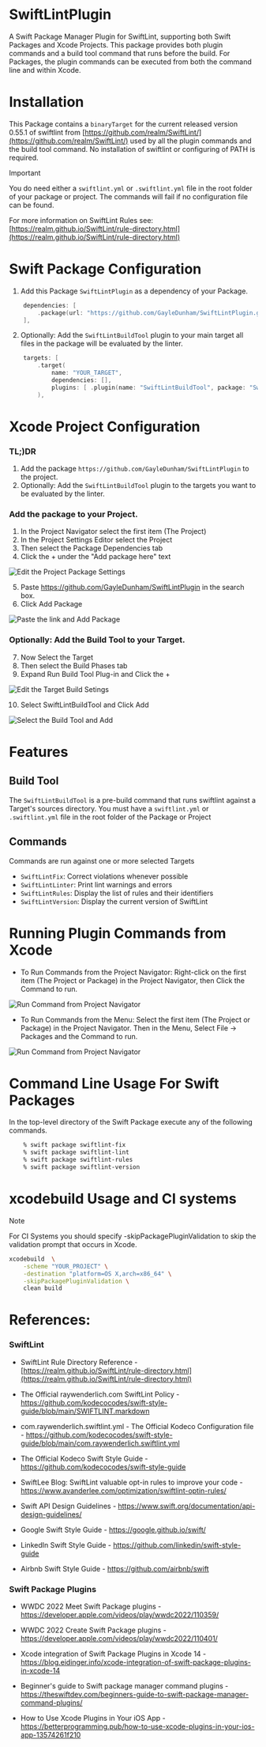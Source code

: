 # SwiftLintPlugin
A Swift Package Manager Plugin for SwiftLint, supporting both Swift Packages and Xcode Projects. This package provides both plugin commands and a build tool command that runs before the build. For Packages, the plugin commands can be executed from both the command line and within Xcode.


# Installation

This Package contains a `binaryTarget` for the current released version 0.55.1 of swiftlint from [https://github.com/realm/SwiftLint/](https://github.com/realm/SwiftLint/) used by all the plugin commands and the build tool command. No installation of swiftlint or configuring of PATH is required.

> [!IMPORTANT]
> You do need either a `swiftlint.yml` or `.swiftlint.yml` file in the root folder of your package or project. The commands will fail if no configuration file can be found.

For more information on SwiftLint Rules see: [https://realm.github.io/SwiftLint/rule-directory.html](https://realm.github.io/SwiftLint/rule-directory.html)

# Swift Package Configuration

1. Add this Package `SwiftLintPlugin` as a dependency of your Package.

```swift
    dependencies: [
        .package(url: "https://github.com/GayleDunham/SwiftLintPlugin.git", branch: "main"),
    ],
```

2. Optionally: Add the `SwiftLintBuildTool` plugin to your main target all files in the package will be evaluated by the linter.

```swift
    targets: [
        .target(
            name: "YOUR_TARGET",
            dependencies: [],
            plugins: [ .plugin(name: "SwiftLintBuildTool", package: "SwiftLintPlugin") ]
        ),
```


# Xcode Project Configuration

### TL;)DR

1. Add the package `https://github.com/GayleDunham/SwiftLintPlugin` to the project. 
2. Optionally: Add the `SwiftLintBuildTool` plugin to the targets you want to be evaluated by the linter.

####

### Add the package to your Project.

1. In the Project Navigator select the first item (The Project)
2. In the Project Settings Editor select the Project
3. Then select the Package Dependencies tab
4. Click the + under the "Add package here" text

![Edit the Project Package Settings](https://github.com/GayleDunham/SwiftLintPlugin/assets/4434375/59d09a38-8cce-45fc-a833-b0e6c81bf3d6)

5. Paste https://github.com/GayleDunham/SwiftLintPlugin in the search box.
6. Click Add Package

![Paste the link and Add Package](https://github.com/GayleDunham/SwiftLintPlugin/assets/4434375/ee794f81-62d9-4088-a289-0e8814816ee7)

### Optionally: Add the Build Tool to your Target.

7. Now Select the Target
8. Then select the Build Phases tab
9. Expand Run Build Tool Plug-in and Click the +

![Edit the Target Build Setings](https://github.com/GayleDunham/SwiftLintPlugin/assets/4434375/5a415120-be99-49f1-b988-c6a39fa1de93)

10. Select SwiftLintBuildTool and Click Add

![Select the Build Tool and Add](https://github.com/GayleDunham/SwiftLintPlugin/assets/4434375/1f918208-fbe3-4821-9fbf-864ab5c44d53)

# Features 

## Build Tool

The `SwiftLintBuildTool` is a pre-build command that runs swiftlint against a Target's sources directory. You must have a `swiftlint.yml` or `.swiftlint.yml` file in the root folder of the Package or Project

## Commands

Commands are run against one or more selected Targets

- `SwiftLintFix`:       Correct violations whenever possible
- `SwiftLintLinter`:    Print lint warnings and errors
- `SwiftLintRules`:     Display the list of rules and their identifiers
- `SwiftLintVersion`:   Display the current version of SwiftLint


# Running Plugin Commands from Xcode

* To Run Commands from the Project Navigator: Right-click on the first item (The Project or Package) in the Project Navigator, then Click the Command to run.

![Run Command from Project Navigator](https://github.com/GayleDunham/SwiftLintPlugin/assets/4434375/32e94147-4729-4245-b273-e8d3460f250c)


* To Run Commands from the Menu: Select the first item (The Project or Package) in the Project Navigator. Then in the Menu, Select File -> Packages and the Command to run.

![Run Command from Project Navigator](https://github.com/GayleDunham/SwiftLintPlugin/assets/4434375/2c9b173b-b889-470d-a64c-6711fa41cbf5)

# Command Line Usage For Swift Packages

In the top-level directory of the Swift Package execute any of the following commands.

```sh
    % swift package swiftlint-fix
    % swift package swiftlint-lint
    % swift package swiftlint-rules
    % swift package swiftlint-version   
```

# xcodebuild Usage and CI systems

> [!NOTE]
> For CI Systems you should specify -skipPackagePluginValidation to skip the validation prompt that occurs in Xcode.

```sh
xcodebuild  \
    -scheme "YOUR_PROJECT" \
    -destination "platform=OS X,arch=x86_64" \
    -skipPackagePluginValidation \
    clean build
```

####

# References:

### SwiftLint

* SwiftLint Rule Directory Reference - [https://realm.github.io/SwiftLint/rule-directory.html](https://realm.github.io/SwiftLint/rule-directory.html)

* The Official raywenderlich.com SwiftLint Policy - [https://github.com/kodecocodes/swift-style-guide/blob/main/SWIFTLINT.markdown ](https://github.com/kodecocodes/swift-style-guide/blob/main/SWIFTLINT.markdown)
     
* com.raywenderlich.swiftlint.yml - The Official Kodeco Configuration file - [https://github.com/kodecocodes/swift-style-guide/blob/main/com.raywenderlich.swiftlint.yml ](https://github.com/kodecocodes/swift-style-guide/blob/main/com.raywenderlich.swiftlint.yml)

* The Official Kodeco Swift Style Guide - [https://github.com/kodecocodes/swift-style-guide ](https://github.com/kodecocodes/swift-style-guide)

* SwiftLee Blog: SwiftLint valuable opt-in rules to improve your code - [https://www.avanderlee.com/optimization/swiftlint-optin-rules/ ](https://www.avanderlee.com/optimization/swiftlint-optin-rules/)

* Swift API Design Guidelines - [https://www.swift.org/documentation/api-design-guidelines/ ](https://www.swift.org/documentation/api-design-guidelines/)

* Google Swift Style Guide - [https://google.github.io/swift/ ](https://google.github.io/swift/)

* LinkedIn Swift Style Guide - [https://github.com/linkedin/swift-style-guide ](https://github.com/linkedin/swift-style-guide)

* Airbnb Swift Style Guide - [https://github.com/airbnb/swift ](https://github.com/airbnb/swift)

### Swift Package Plugins

* WWDC 2022 Meet Swift Package plugins - [https://developer.apple.com/videos/play/wwdc2022/110359/ ](https://developer.apple.com/videos/play/wwdc2022/110359/)

* WWDC 2022 Create Swift Package plugins - [https://developer.apple.com/videos/play/wwdc2022/110401/ ](https://developer.apple.com/videos/play/wwdc2022/110401/)

* Xcode integration of Swift Package Plugins in Xcode 14 - [https://blog.eidinger.info/xcode-integration-of-swift-package-plugins-in-xcode-14 ](https://blog.eidinger.info/xcode-integration-of-swift-package-plugins-in-xcode-14)

* Beginner's guide to Swift package manager command plugins - [https://theswiftdev.com/beginners-guide-to-swift-package-manager-command-plugins/ ](https://theswiftdev.com/beginners-guide-to-swift-package-manager-command-plugins/)

* How to Use Xcode Plugins in Your iOS App - [https://betterprogramming.pub/how-to-use-xcode-plugins-in-your-ios-app-13574261f210 ](https://betterprogramming.pub/how-to-use-xcode-plugins-in-your-ios-app-13574261f210)
     

